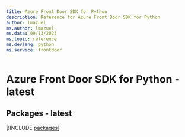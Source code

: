 ```yaml
---
title: Azure Front Door SDK for Python
description: Reference for Azure Front Door SDK for Python
author: lmazuel
ms.author: lmazuel
ms.data: 09/13/2023
ms.topic: reference
ms.devlang: python
ms.service: frontdoor
---
```

# Azure Front Door SDK for Python - latest
## Packages - latest
[!INCLUDE [packages](front-door-index.md)]